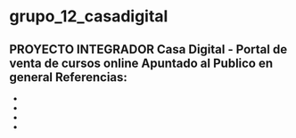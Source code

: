 # grupo_12_casadigital
PROYECTO INTEGRADOR
Casa Digital - Portal de venta de cursos online
Apuntado al Publico en general
Referencias:
-
-
-
-
-